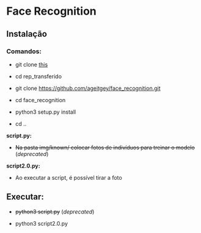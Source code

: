 # Face Recognition

## Instalação

### Comandos:

* git clone [this](https://github.com/diogogsilva/FaceRecognition/)

* cd rep_transferido

* git clone https://github.com/ageitgey/face_recognition.git

* cd face_recognition

* python3 setup.py install

* cd ..

**script.py:**

* ~~Na pasta img/known/ colocar fotos de indivíduos para treinar o modelo~~ (*deprecated*)

**script2.0.py:**

* Ao executar a script, é possível tirar a foto

## Executar:

* ~~python3 script.py~~ (*deprecated*)

* python3 script2.0.py
